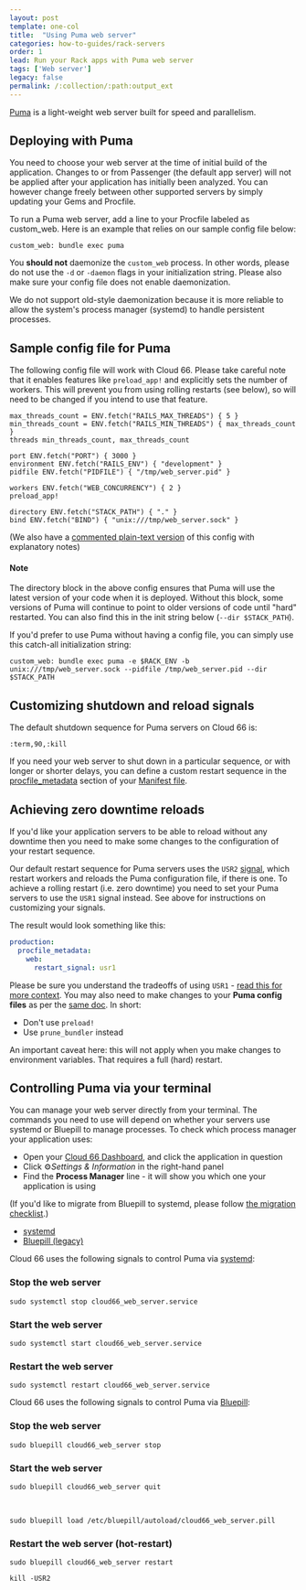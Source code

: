 ```yaml
---
layout: post
template: one-col
title:  "Using Puma web server"
categories: how-to-guides/rack-servers
order: 1
lead: Run your Rack apps with Puma web server
tags: ['Web server']
legacy: false
permalink: /:collection/:path:output_ext
---
```


[Puma](http://puma.io/) is a light-weight web server built for speed and parallelism. 

## Deploying with Puma
You need to choose your web server at the time of initial build of the application. Changes to or from Passenger (the default app server) will not be applied after your application has initially been analyzed. You can however change freely between other supported servers by simply updating your Gems and Procfile.

To run a Puma web server, add a line to your Procfile labeled as custom_web. Here is an example that relies on our sample config file below:

```shell
custom_web: bundle exec puma
```

You **should not** daemonize the `custom_web` process. In other words, please do not use the `-d` or `-daemon` flags in your initialization string. Please also make sure your config file does not enable daemonization.

We do not support old-style daemonization because it is more reliable to allow the system's process manager (systemd) to handle persistent processes.

## Sample config file for Puma

The following config file will work with Cloud 66. Please take careful note that it enables features like `preload_app!` and explicitly sets the number of workers. This will prevent you from using rolling restarts (see below), so will need to be changed if you intend to use that feature. 

```shell
max_threads_count = ENV.fetch("RAILS_MAX_THREADS") { 5 }
min_threads_count = ENV.fetch("RAILS_MIN_THREADS") { max_threads_count }
threads min_threads_count, max_threads_count

port ENV.fetch("PORT") { 3000 }
environment ENV.fetch("RAILS_ENV") { "development" }
pidfile ENV.fetch("PIDFILE") { "/tmp/web_server.pid" }

workers ENV.fetch("WEB_CONCURRENCY") { 2 }
preload_app!

directory ENV.fetch("STACK_PATH") { "." }
bind ENV.fetch("BIND") { "unix:///tmp/web_server.sock" }
```

(We also have a [commented plain-text version](/rails/how-to-guides/rack-servers/puma-config.txt) of this config with explanatory notes)

#### Note
<div class="notice"><p>
The directory block in the above config ensures that Puma will use the latest version of your code when it is deployed. Without this block, some versions of Puma will continue to point to older versions of code until "hard" restarted. You can also find this in the init string below (<code class="language-bash">--dir $STACK_PATH</code>).</p></div>

If you'd prefer to use Puma without having a config file, you can simply use this catch-all initialization string:

<pre class="language-bash line-numbers u-whiteSpaceNoWrap"><code>custom_web: bundle exec puma -e $RACK_ENV -b unix:///tmp/web_server.sock --pidfile /tmp/web_server.pid --dir $STACK_PATH</code></pre>


## Customizing shutdown and reload signals

The default shutdown sequence for Puma servers on Cloud 66 is:

```terminal
:term,90,:kill
```

If you need your web server to shut down in a particular sequence, or with longer or shorter delays, you can define a custom restart sequence in the [procfile_metadata](/rails/how-to-guides/deployment/building-a-manifest-file.html#processes) section of your [Manifest file](/rails/quickstarts/getting-started-with-manifest.html).

## Achieving zero downtime reloads

If you'd like your application servers to be able to reload without any downtime then you need to make some changes to the configuration of your restart sequence.

Our default restart sequence for Puma servers uses the `USR2` [signal](https://github.com/puma/puma/blob/master/docs/signals.md#puma-signals), which restart workers and reloads the Puma configuration file, if there is one. To achieve a rolling restart (i.e. zero downtime) you need to set your Puma servers to use the `USR1` signal instead. See above for instructions on customizing your signals. 

The result would look something like this:

```yaml
production:
  procfile_metadata:
    web:
      restart_signal: usr1
```

Please be sure you understand the tradeoffs of using `USR1` - [read this for more context](https://github.com/puma/puma/blob/master/docs/deployment.md#restarting). You may also need to make changes to your **Puma config files** as per the [same doc](https://github.com/puma/puma/blob/master/docs/deployment.md#restarting). In short:

- Don't use `preload!`
- Use `prune_bundler` instead

<div class="notice"><p>
An important caveat here: this will not apply when you make changes to environment variables. That requires a full (hard) restart.
</p></div>

## Controlling Puma via your terminal

You can manage your web server directly from your terminal. The commands you need to use will depend on whether your servers use systemd or Bluepill to manage processes. To check which process manager your application uses:

- Open your [Cloud 66 Dashboard](https://app.cloud66.com/), and click the application in question
- Click ⚙*Settings & Information* in the right-hand panel
- Find the **Process Manager** line - it will show you which one your application is using

(If you'd like to migrate from Bluepill to systemd, please follow [the migration checklist](/rails/how-to-guides/deployment/systemd.html#migrating-from-bluepill-to-systemd).)

<div class="Tabs Tabs--enclosed">
<nav>
<ul class="TabMini js_tabs">
<li class="TabMini-item active">
<a href="#systemd" class="TabMini-link">
systemd
</a>
</li>
<li class="TabMini-item">
<a href="#bluepill" class="TabMini-link">
Bluepill (legacy)
</a>
</li>
</ul>
</nav>

<section id="systemd" class="Tabs-content js_tab_content">

Cloud 66 uses the following signals to control Puma via <a href="/rails/how-to-guides/deployment/systemd.html">systemd</a>:

<h3>Stop the web server</h3>
<pre><code class="language-bash">sudo systemctl stop cloud66_web_server.service</code></pre>

<h3>Start the web server</h3>

<pre><code class="language-bash">sudo systemctl start cloud66_web_server.service</code></pre>

<h3>Restart the web server</h3>

<pre><code class="language-bash">sudo systemctl restart cloud66_web_server.service</code></pre>

</section>

<section id="bluepill" class="Tabs-content js_tab_content is-hidden">

Cloud 66 uses the following signals to control Puma via <a href="/rails/how-to-guides/deployment/bluepill-legacy.html">Bluepill</a>:

<h3>Stop the web server</h3>

<pre><code class="language-bash">sudo bluepill cloud66_web_server stop</code></pre>

<h3>Start the web server</h3>

<pre><code class="language-bash">sudo bluepill cloud66_web_server quit</code></pre><br/>

<pre><code class="language-bash">sudo bluepill load /etc/bluepill/autoload/cloud66_web_server.pill</code></pre>

<h3>Restart the web server (hot-restart)</h3>

<pre><code class="language-bash">sudo bluepill cloud66_web_server restart</code></pre>

<pre><code class="language-bash">kill -USR2</code></pre>

</section>
</div>





